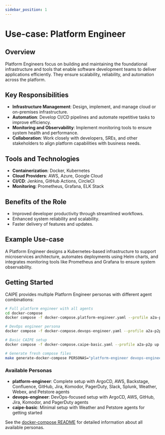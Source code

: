 ```yaml
---
sidebar_position: 1
---
```


# Use-case: Platform Engineer

## Overview

Platform Engineers focus on building and maintaining the foundational infrastructure and tools that enable software development teams to deliver applications efficiently. They ensure scalability, reliability, and automation across the platform.

## Key Responsibilities

- **Infrastructure Management**: Design, implement, and manage cloud or on-premises infrastructure.
- **Automation**: Develop CI/CD pipelines and automate repetitive tasks to improve efficiency.
- **Monitoring and Observability**: Implement monitoring tools to ensure system health and performance.
- **Collaboration**: Work closely with developers, SREs, and other stakeholders to align platform capabilities with business needs.

## Tools and Technologies

- **Containerization**: Docker, Kubernetes
- **Cloud Providers**: AWS, Azure, Google Cloud
- **CI/CD**: Jenkins, GitHub Actions, CircleCI
- **Monitoring**: Prometheus, Grafana, ELK Stack

## Benefits of the Role

- Improved developer productivity through streamlined workflows.
- Enhanced system reliability and scalability.
- Faster delivery of features and updates.

## Example Use-case

A Platform Engineer designs a Kubernetes-based infrastructure to support microservices architecture, automates deployments using Helm charts, and integrates monitoring tools like Prometheus and Grafana to ensure system observability.

## Getting Started

CAIPE provides multiple Platform Engineer personas with different agent combinations:

```bash
# Full platform engineer with all agents
cd docker-compose
docker compose -f docker-compose.platform-engineer.yaml --profile a2a-p2p up

# DevOps engineer persona
docker compose -f docker-compose.devops-engineer.yaml --profile a2a-p2p up

# Basic CAIPE setup
docker compose -f docker-compose.caipe-basic.yaml --profile a2a-p2p up

# Generate fresh compose files
make generate-docker-compose PERSONAS="platform-engineer devops-engineer"
```

### Available Personas

- **platform-engineer**: Complete setup with ArgoCD, AWS, Backstage, Confluence, GitHub, Jira, Komodor, PagerDuty, Slack, Splunk, Weather, Webex, and Petstore agents
- **devops-engineer**: DevOps-focused setup with ArgoCD, AWS, GitHub, Jira, Komodor, and PagerDuty agents
- **caipe-basic**: Minimal setup with Weather and Petstore agents for getting started

See the [docker-compose README](https://github.com/cnoe-io/ai-platform-engineering/blob/main/docker-compose/README.md) for detailed information about all available personas.